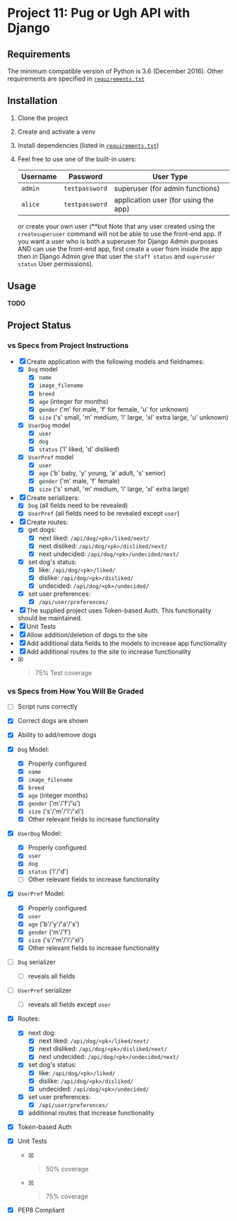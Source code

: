 Project 11: Pug or Ugh API with Django
======================================

Requirements
------------

The minimum compatible version of Python is 3.6 (December 2016).
Other requirements are specified in [`requirements.txt`][reqs]

Installation
------------

1. Clone the project
2. Create and activate a venv
3. Install dependencies (listed in [`requirements.txt`][reqs])
4. Feel free to use one of the built-in users:
   
   Username | Password       | User Type
   ---------|----------------|-----------
   `admin`  | `testpassword` | superuser (for admin functions)
   `alice`  | `testpassword` | application user (for using the app)

   or create your own user (**but Note that any user created using the
   `createsuperuser` command will not be able to use the front-end app. If you
   want a user who is both a superuser for Django Admin purposes AND can use
   the front-end app, first create a user from inside the app then in Django
   Admin give that user the `staff status` and `superuser status` User
   permissions).

Usage
-----

**TODO**

Project Status
--------------

### vs Specs from Project Instructions ###

- [x] Create application with the following models and fieldnames:
  - [x] `Dog` model
    - [x] `name`
    - [x] `image_filename`
    - [x] `breed`
    - [x] `age` (integer for months)
    - [x] `gender` ('m' for male, 'f' for female, 'u' for unknown)
    - [x] `size` ('s' small, 'm' medium, 'l' large, 'xl' extra large,
          'u' unknown)
  - [x] `UserDog` model
    - [x] `user`
    - [x] `dog`
    - [x] `status` ('l' liked, 'd' disliked)
  - [x] `UserPref` model
    - [x] `user`
    - [x] `age` ('b' baby, 'y' young, 'a' adult, 's' senior)
    - [x] `gender` ('m' male, 'f' female)
    - [x] `size` ('s' small, 'm' medium, 'l' large, 'xl' extra large)
- [x] Create serializers:
  - [x] `Dog` (all fields need to be revealed)
  - [x] `UserPref` (all fields need to be revealed except `user`)
- [x] Create routes:
  - [x] get dogs:
    - [x] next liked: `/api/dog/<pk>/liked/next/`
    - [x] next disliked: `/api/dog/<pk>/disliked/next/`
    - [x] next undecided: `/api/dog/<pk>/undecided/next/`
  - [x] set dog's status:
    - [x] like: `/api/dog/<pk>/liked/`
    - [x] dislike: `/api/dog/<pk>/disliked/`
    - [x] undecided: `/api/dog/<pk>/undecided/`
  - [x] set user preferences:
    - [x] `/api/user/preferences/`
- [x] The supplied project uses Token-based Auth. This functionality should be
      maintained.
- [x] Unit Tests
- [x] Allow addition/deletion of dogs to the site
- [x] Add additional data fields to the models to increase app functionality
- [x] Add additional routes to the site to increase functionality
- [x] >75% Test coverage

### vs Specs from How You Will Be Graded ###

- [ ] Script runs correctly
- [x] Correct dogs are shown
- [x] Ability to add/remove dogs
- [x] `Dog` Model:
  - [x] Properly configured
  - [x] `name`
  - [x] `image_filename`
  - [x] `breed`
  - [x] `age` (integer months)
  - [x] `gender` ('m'/'f'/'u')
  - [x] `size` ('s'/'m'/'l'/'xl')
  - [x] Other relevant fields to increase functionality
- [x] `UserDog` Model:
  - [x] Properly configured
  - [x] `user`
  - [x] `dog`
  - [x] `status` ('l'/'d')
  - [ ] Other relevant fields to increase functionality
- [x] `UserPref` Model:
  - [x] Properly configured
  - [x] `user`
  - [x] `age` ('b'/'y'/'a'/'s')
  - [x] `gender` ('m'/'f')
  - [x] `size` ('s'/'m'/'l'/'xl')
  - [x] Other relevant fields to increase functionality
- [ ] `Dog` serializer
  - [ ] reveals all fields
- [ ] `UserPref` serializer
  - [ ] reveals all fields except `user`
- [x] Routes:
  - [x] next dog:
    - [x] next liked: `/api/dog/<pk>/liked/next/`
    - [x] next disliked: `/api/dog/<pk>/disliked/next/`
    - [x] next undecided: `/api/dog/<pk>/undecided/next/`
  - [x] set dog's status:
    - [x] like: `/api/dog/<pk>/liked/`
    - [x] dislike: `/api/dog/<pk>/disliked/`
    - [x] undecided: `/api/dog/<pk>/undecided/`
  - [x] set user preferences:
    - [x] `/api/user/preferences/`
  - [x] additional routes that increase functionality
- [x] Token-based Auth
- [x] Unit Tests
  - [x] >50% coverage
  - [x] >75% coverage
- [x] PEP8 Compliant


[reqs]: https://github.com/Crossroadsman/treehouse-techdegree-python-project11/blob/master/requirements.txt
